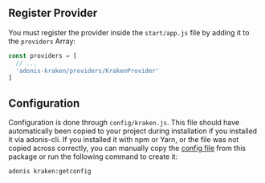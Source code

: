 ## Register Provider
You must register the provider inside the `start/app.js` file by adding it to the `providers` Array:

```js
const providers = [
  // ...
  'adonis-kraken/providers/KrakenProvider'
]

```
## Configuration
Configuration is done through `config/kraken.js`. This file should have automatically been copied to your project during installation if you installed it via adonis-cli. If you installed it with npm or Yarn, or the file was not copied across correctly, you can manually copy the [config file](config/kraken.js) from this package or run the following command to create it:
```bash
adonis kraken:getconfig
```

